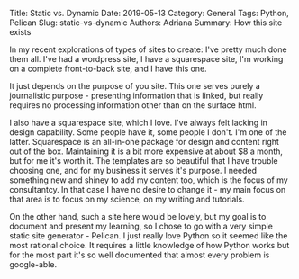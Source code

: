 Title: Static vs. Dynamic
Date: 2019-05-13 
Category: General
Tags: Python, Pelican
Slug: static-vs-dynamic
Authors: Adriana
Summary: How this site exists

In my recent explorations of types of sites to create: I've pretty much done them all. I've had a wordpress site, I have a squarespace site, I'm working on a complete front-to-back site, and I have this one.

It just depends on the purpose of you site. This one serves purely a journalistic purpose - presenting information that is linked, but really requires no processing information other than on the surface html.

I also have a squarespace site, which I love. I've always felt lacking in design capability. Some people have it, some people I don't. I'm one of the latter. Squarespace is an all-in-one package for design and content right out of the box. Maintaining it is a bit more expensive at about $8 a month, but for me it's worth it. The templates are so beautiful that I have trouble choosing one, and for my business it serves it's purpose. I needed something new and shiney to add my content too, which is the focus of my consultantcy. In that case I have no desire to change it - my main focus on that area is to focus on my science, on my writing and tutorials.

On the other hand, such a site here would be lovely, but my goal is to document and present my learning, so I chose to go with a very simple static site generator - Pelican. I just really love Python so it seemed like the most rational choice. It requires a little knowledge of how Python works but for the most part it's so well documented that almost every problem is google-able.   